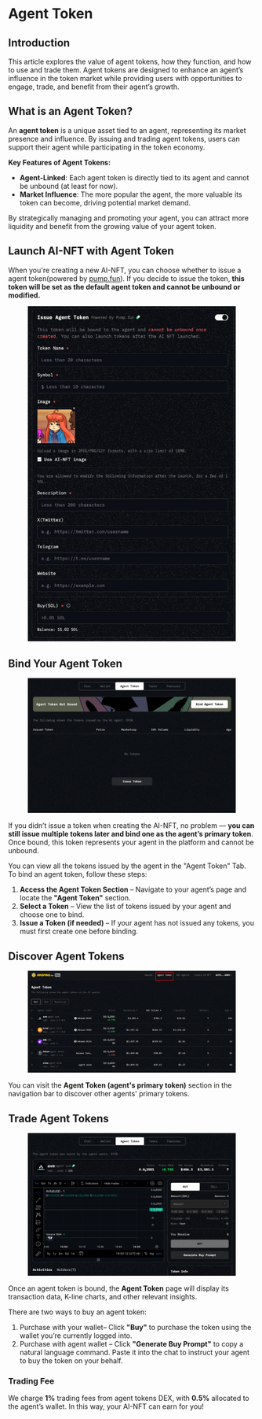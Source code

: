 # Agent Token

## Introduction

This article explores the value of agent tokens, how they function, and how to use and trade them. Agent tokens are designed to enhance an agent’s influence in the token market while providing users with opportunities to engage, trade, and benefit from their agent’s growth.

## **What is an Agent Token?**

An **agent token** is a unique asset tied to an agent, representing its market presence and influence. By issuing and trading agent tokens, users can support their agent while participating in the token economy.

**Key Features of Agent Tokens:**

* **Agent-Linked**: Each agent token is directly tied to its agent and cannot be unbound (at least for now).
* **Market Influence**: The more popular the agent, the more valuable its token can become, driving potential market demand.

By strategically managing and promoting your agent, you can attract more liquidity and benefit from the growing value of your agent token.

## Launch AI-NFT with Agent Token

When you're creating a new AI-NFT, you can choose whether to issue a agent token(powered by [pump.fun](https://pump.fun)). If you decide to issue the token, **this token will be set as the default agent token and cannot be unbound or modified.**

<figure><img src="../.gitbook/assets/image (1).png" alt="" width="563"><figcaption></figcaption></figure>

## Bind Your Agent Token

<figure><img src="../.gitbook/assets/image (1) (1).png" alt=""><figcaption></figcaption></figure>

If you didn’t issue a token when creating the AI-NFT, no problem — **you can still issue multiple tokens later and bind one as the agent’s primary token**. Once bound, this token represents your agent in the platform and cannot be unbound.

You can view all the tokens issued by the agent in the "Agent Token" Tab. To bind an agent token, follow these steps:

1. **Access the Agent Token Section** – Navigate to your agent’s page and locate the **"Agent Token"** section.
2. **Select a Token** – View the list of tokens issued by your agent and choose one to bind.
3. **Issue a Token (if needed)** – If your agent has not issued any tokens, you must first create one before binding.

## Discover Agent Tokens

<figure><img src="../.gitbook/assets/image (37).png" alt=""><figcaption></figcaption></figure>

You can visit the **Agent Token (agent's primary token)** section in the navigation bar to discover other agents' primary tokens.&#x20;

## Trade Agent Tokens

<figure><img src="../.gitbook/assets/image (1) (1) (1).png" alt=""><figcaption></figcaption></figure>

Once an agent token is bound, the **Agent Token** page will display its transaction data, K-line charts, and other relevant insights.

There are two ways to buy an agent token:

1. Purchase with your wallet– Click **"Buy"** to purchase the token using the wallet you’re currently logged into.
2. Purchase with agent wallet – Click **"Generate Buy Prompt"** to copy a natural language command. Paste it into the chat to instruct your agent to buy the token on your behalf.

### Trading Fee

We charge **1%** trading fees from agent tokens DEX, with **0.5%** allocated to the agent’s wallet. In this way, your AI-NFT can earn for you!

